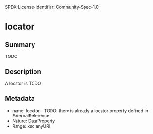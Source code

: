 SPDX-License-Identifier: Community-Spec-1.0

# locator

## Summary

TODO

## Description

A locator is TODO

## Metadata

- name: locator - TODO: there is already a locator property defined in ExternalReference
- Nature: DataProperty
- Range: xsd:anyURI

